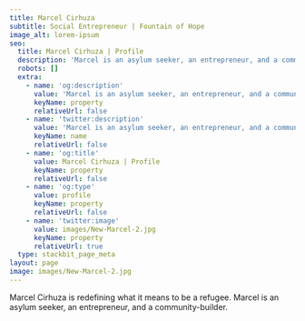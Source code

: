 ```yaml
---
title: Marcel Cirhuza
subtitle: Social Entrepreneur | Fountain of Hope
image_alt: lorem-ipsum
seo:
  title: Marcel Cirhuza | Profile
  description: 'Marcel is an asylum seeker, an entrepreneur, and a community-builder.'
  robots: []
  extra:
    - name: 'og:description'
      value: 'Marcel is an asylum seeker, an entrepreneur, and a community-builder.'
      keyName: property
      relativeUrl: false
    - name: 'twitter:description'
      value: 'Marcel is an asylum seeker, an entrepreneur, and a community-builder.'
      keyName: name
      relativeUrl: false
    - name: 'og:title'
      value: Marcel Cirhuza | Profile
      keyName: property
      relativeUrl: false
    - name: 'og:type'
      value: profile
      keyName: property
      relativeUrl: false
    - name: 'twitter:image'
      value: images/New-Marcel-2.jpg
      keyName: property
      relativeUrl: true
  type: stackbit_page_meta
layout: page
image: images/New-Marcel-2.jpg
---
```

Marcel Cirhuza is redefining what it means to be a refugee. Marcel is an asylum seeker, an entrepreneur, and a community-builder.




